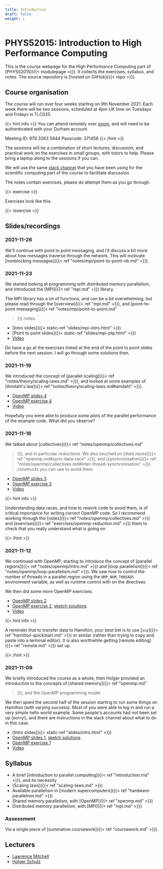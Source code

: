 ```yaml
---
title: Introduction
draft: false
weight: 1
---
```


# PHYS52015: Introduction to High Performance Computing

This is the course webpage for the High Performance Computing part of
[PHYS52015]({{< modulepage >}}). It collects the exercises, syllabus,
and notes. The source repository is [hosted on GitHub]({{< repo >}}).

## Course organisation

The course will run over four weeks starting on 9th November 2021.
Each week there will be two sessions, scheduled at 4pm UK time on
Tuesdays and Fridays in TLC025.

{{< hint info >}}
You can attend remotely over
[zoom](https://durhamuniversity.zoom.us/j/97932635844?pwd=aG9JNThyYTVBSkJKMlVRVUxKNzM2QT09),
and will need to be authenticated with your Durham account.

Meeting ID: 979 3263 5844
Passcode: 371456
{{< /hint >}}

The sessions will be a combination of short lectures, discussion, and
practical work on the exercises in small groups, with tutors to help.
Please bring a laptop along to the sessions if you can.

We will use the same [slack
channel](https://blackboard.durham.ac.uk/ultra/courses/_5721_1/outline)
that you have been using for the scientific computing part of the
course to facilitate discussion.

The notes contain exercises, please do attempt them as you go through.

{{< exercise >}}

Exercises look like this.

{{< /exercise >}}


## Slides/recordings

### 2021-11-26

We'll continue with point to point messaging, and I'll discuss a bit
more about how messages traverse through the network. This will
motivate [nonblocking messages]({{< ref
"notes/mpi/point-to-point-nb.md" >}}).

### 2021-11-23

We started looking at programming with _distributed memory_
parallelism, and introduced the [MPI]({{< ref "mpi.md" >}})
library.

The MPI library has a lot of functions, and can be a bit overwhelming,
but please read through the [overview]({{< ref "mpi.md" >}}),
and [point-to-point messaging]({{< ref "notes/mpi/point-to-point.md"
>}}) notes.

- [Intro slides]({{< static-ref "slides/mpi-intro.html" >}})
- [Point to point slides]({{< static-ref "slides/mpi-ptp.html" >}})
- [Video](https://durham.cloud.panopto.eu/Panopto/Pages/Viewer.aspx?id=0f8a5e4f-cb37-45b3-bbd8-ade901493e85)

Do have a go at the exercises linked at the end of the point to point
slides before the next session. I will go through some solutions then.
### 2021-11-19

We introduced the concept of [parallel scaling]({{< ref
"notes/theory/scaling-laws.md" >}}), and looked at some examples of
[Amdahl's law]({{< ref "notes/theory/scaling-laws.md#amdahl" >}}).

- [OpenMP slides 4](https://rpubs.com/iamholger/837106)
- [OpenMP exercise 4](https://rpubs.com/iamholger/837117)
- [Video](https://durham.cloud.panopto.eu/Panopto/Pages/Viewer.aspx?id=aa88594b-79f9-41ba-b1af-ade50130f10a)

Hopefully you were able to produce some plots of the parallel
performance of the example code. What did you observe?

### 2021-11-16

We talked about [collectives]({{< ref "notes/openmp/collectives.md"
>}}), and in particular _reductions_. We also touched on [_data
races_]({{< ref "openmp.md#sync-data-race" >}}), and
[synchronisation]({{< ref
"notes/openmp/collectives.md#inter-thread-synchronisation" >}})
constructs you can use to avoid them.

- [OpenMP slides 3](https://rpubs.com/iamholger/836014)
- [OpenMP exercise 3](https://rpubs.com/iamholger/835619)
- [Video](https://durham.cloud.panopto.eu/Panopto/Pages/Viewer.aspx?id=b1ebdacf-6cf1-4634-b7ce-ade20145956d)

{{< hint info >}}

Understanding data races, and how to rework code to avoid them, is of
critical importance for writing correct OpenMP code. So I recommend
working through the [notes]({{< ref "notes/openmp/collectives.md" >}})
and [exercises]({{< ref "exercises/openmp-reduction.md" >}}) them to
check that you really understand what is going on.

{{< /hint >}}

### 2021-11-12

We continued with OpenMP, starting to introduce the concept of
[parallel regions]({{< ref "notes/openmp/intro.md" >}}) and [loop
parallelism]({{< ref "notes/openmp/loop-parallelism.md" >}}). We saw how to
control the number of threads in a parallel region using the
`OMP_NUM_THREADS` environment variable, as well as runtime control
with on the directives.

We then did some more OpenMP exercises.

- [OpenMP slides 2](https://rpubs.com/iamholger/834246)
- [OpenMP exercise 2](https://rpubs.com/iamholger/834247), [sketch solutions](https://rpubs.com/iamholger/833883)
- [Video](https://durham.cloud.panopto.eu/Panopto/Pages/Viewer.aspx?id=315b6af3-d5c7-4e49-864c-adde013eaa04)

{{< hint info >}}

A reminder that to transfer data to Hamilton, your best bet is to use
[`scp`]({{< ref "hamilton-quickstart.md" >}}) or similar (rather than
trying to copy and paste into a terminal editor). It is also
worthwhile getting [remote editing]({{< ref "remote.md" >}}) set up.

{{< /hint >}}

### 2021-11-09

We briefly introduced the course as a whole, then Holger provided an
introduction to the concepts of [shared memory]({{< ref "openmp.md"
>}}), and the OpenMP programming model.

We then spent the second half of the session starting to run some
things on Hamilton (with varying success). Most of you were able to
log in and run a very simple hello world example. Some people's
accounts had not been set up (sorry!), and there are instructions in
the slack channel about what to do in this case.

- [Intro slides]({{< static-ref "slides/intro.html" >}})
- [OpenMP slides 1](https://rpubs.com/iamholger/834248), [sketch solutions](https://rpubs.com/iamholger/831650)
- [OpenMP exercise 1](https://rpubs.com/iamholger/832782)
- [Video](https://durham.cloud.panopto.eu/Panopto/Pages/Viewer.aspx?id=600b4905-9539-4e5f-b849-adda0095585a)

## Syllabus

- A brief [introduction to parallel computing]({{< ref
  "introduction.md" >}}), and its necessity
- [Scaling laws]({{< ref "scaling-laws.md" >}})
- Available parallelism in [modern supercomputers]({{< ref
  "hardware-parallelism.md" >}})
- Shared memory parallelism, with [OpenMP]({{< ref
  "openmp.md" >}})
- Distributed memory parallelism, with [MPI]({{< ref "mpi.md" >}})

### Assessment

Via a single piece of [summative coursework]({{< ref "coursework.md" >}}).


## Lecturers

- [Lawrence Mitchell](mailto:lawrence.mitchell@durham.ac.uk)
- [Holger Schulz](https://www.ippp.dur.ac.uk/~hschulz/)
